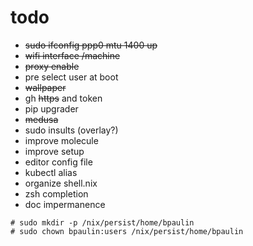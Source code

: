 # todo

 * ~~sudo ifconfig ppp0 mtu 1400 up~~
 * ~~wifi interface /machine~~
 * ~~proxy enable~~
 * pre select user at boot
 * ~~wallpaper~~
 * gh ~~https~~ and token
 * pip upgrader
 * ~~medusa~~
 * sudo insults (overlay?)
 * improve molecule
 * improve setup
 * editor config file
 * kubectl alias
 * organize shell.nix
 * zsh completion
 * doc impermanence

```
# sudo mkdir -p /nix/persist/home/bpaulin
# sudo chown bpaulin:users /nix/persist/home/bpaulin
```

